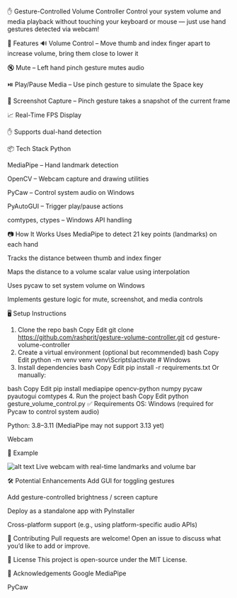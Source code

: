 ✋ Gesture-Controlled Volume Controller
Control your system volume and media playback without touching your keyboard or mouse — just use hand gestures detected via webcam!

🧠 Features
🔊 Volume Control – Move thumb and index finger apart to increase volume, bring them close to lower it

🔇 Mute – Left hand pinch gesture mutes audio

⏯️ Play/Pause Media – Use pinch gesture to simulate the Space key

📸 Screenshot Capture – Pinch gesture takes a snapshot of the current frame

📈 Real-Time FPS Display

✋ Supports dual-hand detection

📦 Tech Stack
Python

MediaPipe – Hand landmark detection

OpenCV – Webcam capture and drawing utilities

PyCaw – Control system audio on Windows

PyAutoGUI – Trigger play/pause actions

comtypes, ctypes – Windows API handling

📷 How It Works
Uses MediaPipe to detect 21 key points (landmarks) on each hand

Tracks the distance between thumb and index finger

Maps the distance to a volume scalar value using interpolation

Uses pycaw to set system volume on Windows

Implements gesture logic for mute, screenshot, and media controls

🖥️ Setup Instructions
1. Clone the repo
bash
Copy
Edit
git clone https://github.com/rashprit/gesture-volume-controller.git
cd gesture-volume-controller
2. Create a virtual environment (optional but recommended)
bash
Copy
Edit
python -m venv venv
venv\Scripts\activate  # Windows
3. Install dependencies
bash
Copy
Edit
pip install -r requirements.txt
Or manually:

bash
Copy
Edit
pip install mediapipe opencv-python numpy pycaw pyautogui comtypes
4. Run the project
bash
Copy
Edit
python gesture_volume_control.py
✅ Requirements
OS: Windows (required for Pycaw to control system audio)

Python: 3.8–3.11 (MediaPipe may not support 3.13 yet)

Webcam

📸 Example

![alt text](../screenshot_1750652646.png)
Live webcam with real-time landmarks and volume bar

🛠️ Potential Enhancements
Add GUI for toggling gestures

Add gesture-controlled brightness / screen capture

Deploy as a standalone app with PyInstaller

Cross-platform support (e.g., using platform-specific audio APIs)

🤝 Contributing
Pull requests are welcome! Open an issue to discuss what you’d like to add or improve.

📄 License
This project is open-source under the MIT License.

🙌 Acknowledgements
Google MediaPipe

PyCaw

